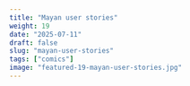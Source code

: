 ```yaml
---
title: "Mayan user stories"
weight: 19
date: "2025-07-11"
draft: false
slug: "mayan-user-stories"
tags: ["comics"]
image: "featured-19-mayan-user-stories.jpg"
---
```

